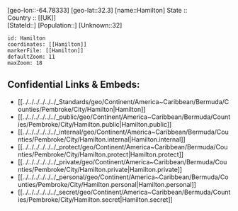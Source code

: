 ﻿---
location: [32.3,-64.78333] 
mapzoom: [7,12] 
mapmarker: city 
type: City
tags:
- geo/City


SpocWebEntityId: 30746
isDeleted: false
confidential: public

---
[geo-lon::-64.78333] 
[geo-lat::32.3] 
[name::Hamilton] 
State ::  
Country :: [[UK]]  
[StateId::] 
[Population::] 
[Unknown::32] 


```leaflet
id: Hamilton
coordinates: [[Hamilton]] 
markerFile: [[Hamilton]] 
defaultZoom: 11 
maxZoom: 18
```


## Confidential Links & Embeds: 
- [[../../../../../../_Standards/geo/Continent/America~Caribbean/Bermuda/Counties/Pembroke/City/Hamilton|Hamilton]] 
- [[../../../../../../_public/geo/Continent/America~Caribbean/Bermuda/Counties/Pembroke/City/Hamilton.public|Hamilton.public]] 
- [[../../../../../../_internal/geo/Continent/America~Caribbean/Bermuda/Counties/Pembroke/City/Hamilton.internal|Hamilton.internal]] 
- [[../../../../../../_protect/geo/Continent/America~Caribbean/Bermuda/Counties/Pembroke/City/Hamilton.protect|Hamilton.protect]] 
- [[../../../../../../_private/geo/Continent/America~Caribbean/Bermuda/Counties/Pembroke/City/Hamilton.private|Hamilton.private]] 
- [[../../../../../../_personal/geo/Continent/America~Caribbean/Bermuda/Counties/Pembroke/City/Hamilton.personal|Hamilton.personal]] 
- [[../../../../../../_secret/geo/Continent/America~Caribbean/Bermuda/Counties/Pembroke/City/Hamilton.secret|Hamilton.secret]] 
